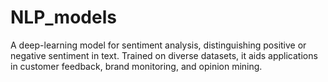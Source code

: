 # NLP_models
A deep-learning model for sentiment analysis, distinguishing positive or negative sentiment in text. Trained on diverse datasets, it aids applications in customer feedback, brand monitoring, and opinion mining.

